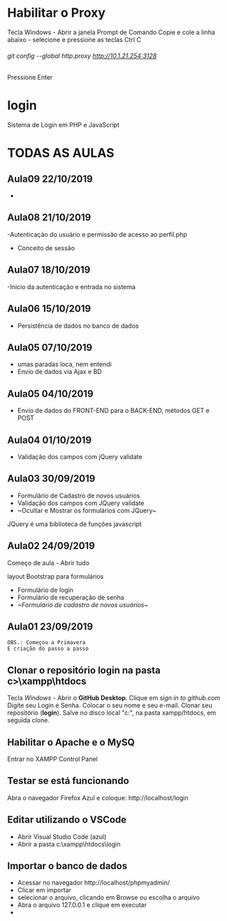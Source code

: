 
# Habilitar o Proxy
Tecla Windows - Abrir a janela Prompt de Comando
Copie e cole a linha abaixo - selecione e pressione as teclas Ctrl C

###### git config --global http.proxy http://10.1.21.254:3128

Pressione Enter






# login
Sistema de Login em PHP e JavaScript

# TODAS AS AULAS

## Aula09 22/10/2019
- 



## Aula08 21/10/2019
-Autenticação do usuário  e permissão de acesso ao perfil.php
- Conceito de sessão



## Aula07 18/10/2019
-Inicio da autenticação e entrada no sistema


## Aula06 15/10/2019
- Persistência de dados no banco de dados



## Aula05 07/10/2019
- umas paradas loca, nem entendi
- Envio de dados via Ajax e BD



## Aula05 04/10/2019
- Envio de dados do FRONT-END para o BACK-END, métodos GET e POST


## Aula04 01/10/2019
- Validação dos campos com jQuery validate



## Aula03 30/09/2019
- Formulário de Cadastro de novos usuários
- Validação dos campos com JQuery validate
- ~Ocultar e Mostrar os formulários com JQuery~


JQuery é uma biblioteca de funções javascript


## Aula02 24/09/2019
Começo de aula - Abrir tudo

layout Bootstrap para formulários
- Formulário de login
- Formulário de recuperação de senha
- *~Formulário de cadastro de novos usuários~*


## Aula01 23/09/2019
    OBS.: Começou a Primavera
    E criação do passo a passo







## Clonar o repositório **login** na pasta **c>\xampp\htdocs**
Tecla *Windows* - Abrir o **GitHub Desktop**.
Clique em *sign in to github.com*
Digite seu Login e Senha.
Colocar o seu nome e seu e-mail.
Clonar seu repositório (**login**).
Salve no disco local "c:", na pasta xampp/htdocs, em seguida clone.



## Habilitar o **Apache** e o **MySQ**
Entrar no XAMPP Control Panel


## Testar se está funcionando
Abra o navegador Firefox Azul e coloque: http://localhost/login



## Editar utilizando o VSCode
- Abrir Visual Studio Code (azul)
- Abrir a pasta c:\xampp\htdocs\login



## Importar o banco de dados
- Acessar no navegador http://localhost/phpmyadmin/
- Clicar em importar
- selecionar o arquivo, clicando em Browse ou escolha o arquivo
- Abra o arquivo 127.0.0.1 e clique em executar
-